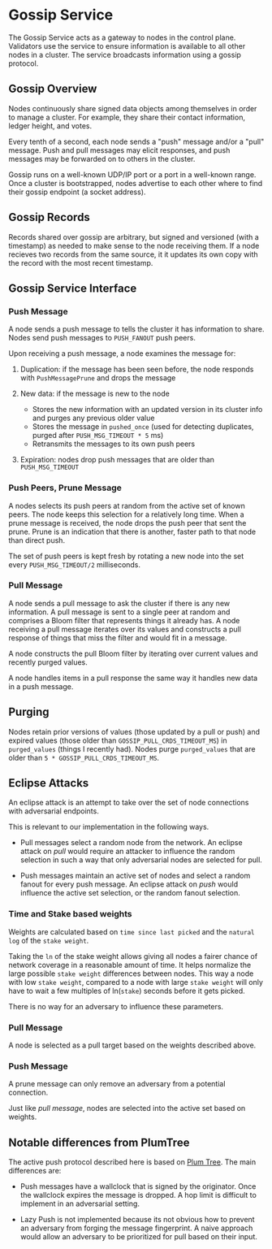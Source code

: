 # Gossip Service

The Gossip Service acts as a gateway to nodes in the control plane. Validators
use the service to ensure information is available to all other nodes in a cluster.
The service broadcasts information using a gossip protocol.

## Gossip Overview

Nodes continuously share signed data objects among themselves in order to
manage a cluster. For example, they share their contact information, ledger
height, and votes.

Every tenth of a second, each node sends a "push" message and/or a "pull"
message.  Push and pull messages may elicit responses, and push messages may be
forwarded on to others in the cluster.

Gossip runs on a well-known UDP/IP port or a port in a well-known range.  Once
a cluster is bootstrapped, nodes advertise to each other where to find their
gossip endpoint (a socket address).

## Gossip Records

Records shared over gossip are arbitrary, but signed and versioned (with a
timestamp) as needed to make sense to the node receiving them. If a node
recieves two records from the same source, it it updates its own copy with the
record with the most recent timestamp.

## Gossip Service Interface

### Push Message

A node sends a push message to tells the cluster it has information to share.
Nodes send push messages to `PUSH_FANOUT` push peers.

Upon receiving a push message, a node examines the message for:

1. Duplication: if the message has been seen before, the node responds with
   `PushMessagePrune` and drops the message

2. New data: if the message is new to the node
   * Stores the new information with an updated version in its cluster info and
     purges any previous older value
   * Stores the message in `pushed_once` (used for detecting duplicates,
     purged after `PUSH_MSG_TIMEOUT * 5` ms)
   * Retransmits the messages to its own push peers

3. Expiration: nodes drop push messages that are older than `PUSH_MSG_TIMEOUT`

### Push Peers, Prune Message

A nodes selects its push peers at random from the active set of known peers.
The node keeps this selection for a relatively long time.  When a prune message
is received, the node drops the push peer that sent the prune.  Prune is an
indication that there is another, faster path to that node than direct push.

The set of push peers is kept fresh by rotating a new node into the set every
`PUSH_MSG_TIMEOUT/2` milliseconds.

### Pull Message

A node sends a pull message to ask the cluster if there is any new information.
A pull message is sent to a single peer at random and comprises a Bloom filter
that represents things it already has.  A node receiving a pull message
iterates over its values and constructs a pull response of things that miss the
filter and would fit in a message.

A node constructs the pull Bloom filter by iterating over current values and
recently purged values.

A node handles items in a pull response the same way it handles new data in a
push message.


## Purging

Nodes retain prior versions of values (those updated by a pull or push) and
expired values (those older than `GOSSIP_PULL_CRDS_TIMEOUT_MS`) in
`purged_values` (things I recently had).  Nodes purge `purged_values` that are
older than `5 * GOSSIP_PULL_CRDS_TIMEOUT_MS`.

## Eclipse Attacks

An eclipse attack is an attempt to take over the set of node connections with
adversarial endpoints.

This is relevant to our implementation in the following ways.

* Pull messages select a random node from the network.  An eclipse attack on
*pull* would require an attacker to influence the random selection in such a way
that only adversarial nodes are selected for pull.

* Push messages maintain an active set of nodes and select a random fanout for
every push message.  An eclipse attack on *push* would influence the active set
selection, or the random fanout selection.

### Time and Stake based weights

Weights are calculated based on `time since last picked` and the `natural log` of the `stake weight`.

Taking the `ln` of the stake weight allows giving all nodes a fairer chance of network
coverage in a reasonable amount of time. It helps normalize the large possible `stake weight` differences between nodes.
This way a node with low `stake weight`, compared to a node with large `stake weight` will only have to wait a
few multiples of ln(`stake`) seconds before it gets picked.

There is no way for an adversary to influence these parameters.

### Pull Message

A node is selected as a pull target based on the weights described above.

### Push Message

A prune message can only remove an adversary from a potential connection.

Just like *pull message*, nodes are selected into the active set based on weights.

## Notable differences from PlumTree

The active push protocol described here is based on [Plum
Tree](https://haslab.uminho.pt/jop/files/lpr07a.pdf).  The main differences are:

* Push messages have a wallclock that is signed by the originator.  Once the
wallclock expires the message is dropped.  A hop limit is difficult to implement
in an adversarial setting.

* Lazy Push is not implemented because its not obvious how to prevent an
adversary from forging the message fingerprint.  A naive approach would allow an
adversary to be prioritized for pull based on their input.
